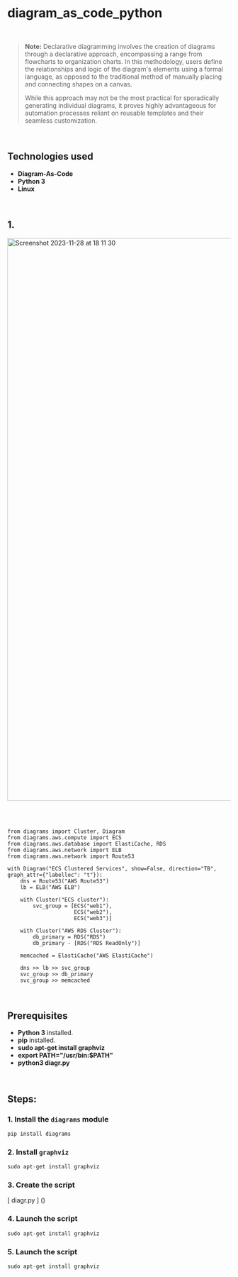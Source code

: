 # diagram_as_code_python

<br>

> **Note:** Declarative diagramming involves the creation of diagrams through a declarative approach, encompassing a range from flowcharts to organization charts. In this methodology, users define the relationships and logic of the diagram's elements using a formal language, as opposed to the traditional method of manually placing and connecting shapes on a canvas.
>
> While this approach may not be the most practical for sporadically generating individual diagrams, it proves highly advantageous for automation processes reliant on reusable templates and their seamless customization.

<br>

## Technologies used
- **Diagram-As-Code**
- **Python 3**
- **Linux**
  
<br>



## 1. 

<img width="1269" alt="Screenshot 2023-11-28 at 18 11 30" src="https://github.com/otam-mato/diagram_as_code_python/assets/113034133/03998a26-d776-4dd6-bbdf-6e1d31a90796">

<br><br>

```python3
from diagrams import Cluster, Diagram
from diagrams.aws.compute import ECS
from diagrams.aws.database import ElastiCache, RDS
from diagrams.aws.network import ELB
from diagrams.aws.network import Route53

with Diagram("ECS Clustered Services", show=False, direction="TB", graph_attr={"labelloc": "t"}):
    dns = Route53("AWS Route53")
    lb = ELB("AWS ELB")

    with Cluster("ECS cluster"):
        svc_group = [ECS("web1"),
                     ECS("web2"),
                     ECS("web3")]

    with Cluster("AWS RDS Cluster"):
        db_primary = RDS("RDS")
        db_primary - [RDS("RDS ReadOnly")]

    memcached = ElastiCache("AWS ElastiCache")

    dns >> lb >> svc_group
    svc_group >> db_primary
    svc_group >> memcached
```

<br>

## Prerequisites

- **Python 3** installed.
- **pip** installed.
- **sudo apt-get install graphviz**
- **export PATH="/usr/bin:$PATH"**
- **python3 diagr.py**

<br>

## Steps:

### 1. Install the `diagrams` module

```py
pip install diagrams
```

### 2. Install `graphviz` 

```py
sudo apt-get install graphviz
```

### 3. Create the script 

[ diagr.py ] ()

### 4. Launch the script 

```py
sudo apt-get install graphviz
```

### 5. Launch the script 

```py
sudo apt-get install graphviz
```
